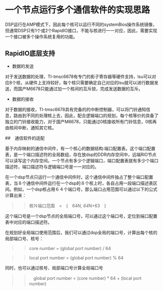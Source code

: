# 一个节点运行多个通信软件的实现思路

DSP运行在AMP模式下，因此每个核可以运行不同的systemBios操作系统镜像，但通常DSP只有1个或2个RapidIO接口，不能与核进行一一对应，因此，需要实现一个接口被多个操作系统复用的功能。

## RapidIO底层支持

* 数据的发送

对于发送数据的处理，TI-tmsc6678有专门的影子寄存器等硬件支持，lsu可以对应8个核，从硬件上支持较好，每个核只需要确定自己对应的lsu就可以进行数据发送，而国产M6678只能通过加一个核间的互斥锁，完成发送数据的互斥。

* 数据的接收

对于数据的接收，TI-tmsc6678具有完备的的中断控制器，可以将门铃通知信息，路由到不同的处理核上去，因此，配合逻辑端口的规划，每个核等价的具备了独立的门铃接收能力，对于国产M6678，只能通过0核接收所有门铃信息，0核再由核间中断，通知其它核。

##　通信软件的适配

基于内存映射的通信中间件，有一个核心的数据结构:端口配置表。这个端口配置表，是一个端口描述符的全局数组，存在放dsp的DDR内存空间中，远端RIO节点可以读写这个内存空间。一个节点有多少个逻辑端口，端口配置表就有多少个端口描述符，端口描述符与逻辑端口号是一一对应的。

在一个dsp节点只运行一个通信中间件时，这个通信中间件独占了整个端口配置表，当８个通信中间件运行在一个dsp的８个核上时，各自占用一段端口描述表区间。例如，一个dsp核占用６４个端口号，那么端口占用范围可以通过以下的公式计算出来：

>> 核Ｎ端口范围　=　{　64*N, 64*N+63　}

这个端口号是一个dsp节点的全局端口号，可以通过这个端口号，定位到端口配置表中对应的端口描述符。

在规划好全局端口使用范围后，我们可以通过dsp全局的端口号，计算出每个核的局部端口号、核号：

>> core number = (global port number) / 64

>> local port number = (global port number) % 64

同时，也可以通过核号、局部端口号计算全局端口号

>>　global port number = (core number) * 64 + (local port number)


